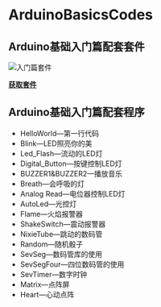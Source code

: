 # ArduinoBasicsCodes

## Arduino基础入门篇配套套件
![入门篇套件](https://i.imgur.com/iiuBiG6.jpg)

[**获取套件**](https://item.taobao.com/item.htm?spm=a1z10.1-c-s.w4024-18433058034.4.4f1b20fcvPr3pq&id=563173425289&scene=taobao_shop)

## Arduino基础入门篇配套程序

- HelloWorld—第一行代码
- Blink—LED照亮你的美
- Led_Flash—流动的LED灯
- Digital_Button—按键控制LED灯
- BUZZER1&BUZZER2—播放音乐
- Breath—会呼吸的灯
- Analog Read—电位器控制LED灯
- AutoLed—光控灯
- Flame—火焰报警器
- ShakeSwitch—震动报警器
- NixieTube—跳动的数码管
- Random—随机骰子
- SevSeg—数码管库的使用
- SevSegFour—四位数码管的使用
- SevTimer—数字时钟
- Matrix—点阵屏
- Heart—心动点阵